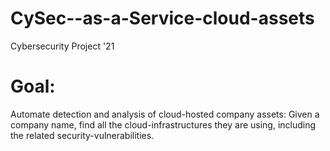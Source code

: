 # CySec--as-a-Service-cloud-assets
Cybersecurity Project '21

# Goal:
Automate detection and analysis of cloud-hosted company assets:
Given a company name, find all the cloud-infrastructures they are using, including the related security-vulnerabilities.
